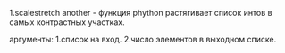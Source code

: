 1.scalestretch another - функция phython
растягивает список интов в самых контрастных участках.

аргументы:
1.список на вход.
2.число элементов в выходном списке.
